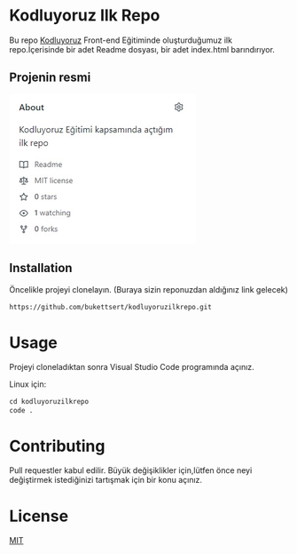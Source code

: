 # Kodluyoruz Ilk Repo

Bu repo [Kodluyoruz](https://app.patika.dev) Front-end Eğitiminde oluşturduğumuz ilk repo.İçerisinde bir adet Readme dosyası, bir adet index.html barındırıyor.

## Projenin resmi 
![Image](img/gorsel123.jpeg)

## Installation

Öncelikle projeyi clonelayın. (Buraya sizin reponuzdan aldığınız link gelecek)

```bash
https://github.com/bukettsert/kodluyoruzilkrepo.git
```
# Usage 

Projeyi cloneladıktan sonra Visual Studio Code programında açınız.

Linux için:

```linux
cd kodluyoruzilkrepo
code .
```
# Contributing 

Pull requestler kabul edilir. Büyük değişiklikler için,lütfen önce neyi değiştirmek istediğinizi tartışmak için bir konu açınız.

# License

[MIT](https://choosealicense.com/licenses/mit/)

